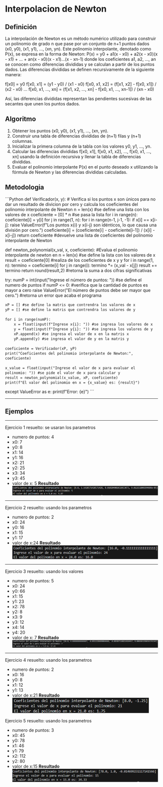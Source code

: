 # Interpolacion de Newton
## Definición
La interpolación de Newton es un método numérico utilizado para construir un polinomio de grado n que pase por un conjunto de n+1 puntos dados (x0, y0), (x1, y1), ..., (xn, yn). Este polinomio interpolante, denotado como P(x), se expresa en la forma de Newton:
P(x) = y0 + a1(x - x0) + a2(x - x0)(x - x1) + ... + an(x - x0)(x - x1)...(x - xn-1)
donde los coeficientes a1, a2, ..., an se conocen como diferencias divididas y se calculan a partir de los puntos dados.
Las diferencias divididas se definen recursivamente de la siguiente manera:

f[x0] = y0
f[x0, x1] = (y1 - y0) / (x1 - x0)
f[x0, x1, x2] = (f[x1, x2] - f[x0, x1]) / (x2 - x0)
...
f[x0, x1, ..., xn] = (f[x1, x2, ..., xn] - f[x0, x1, ..., xn-1]) / (xn - x0)

Así, las diferencias divididas representan las pendientes sucesivas de las secantes que unen los puntos dados.
## Algoritmo
1. Obtener los puntos (x0, y0), (x1, y1), ..., (xn, yn).
2. Construir una tabla de diferencias divididas de (n+1) filas y (n+1) columnas.
3. Inicializar la primera columna de la tabla con los valores y0, y1, ..., yn.
4. Calcular las diferencias divididas f[x0, x1], f[x0, x1, x2], ..., f[x0, x1, ..., xn] usando la definición recursiva y llenar la tabla de diferencias divididas.
3. Evaluar el polinomio interpolante P(x) en el punto deseado x utilizando la fórmula de Newton y las diferencias divididas calculadas.
## Metodologia
´´´Python
def Verificador(x, y): # Verifica si los puntos x son únicos para no dar un resultado de divicion por cero y calcula los coeficientes del polinomio interpolante de Newton
    n = len(x) #se define una lista con los valores de x
    coeficiente = [0] * n #se pasa la lista 
    for i in range(n):
        coeficiente[i] = y[i]
    for j in range(1, n):
        for i in range(n-1, j-1, -1):
            if x[i] == x[i-j]:
                raise ValueError(f"Los puntos x{i} y x{i-j} son idénticos, lo que causa una división por cero.")
            coeficiente[i] = (coeficiente[i] - coeficiente[i-1]) / (x[i] - x[i-j])
    return coeficiente #devuelve una lista de coeficientes del polinomio interpolante de Newton

def newton_polynomial(x_val, x, coeficiente): #Evalua el polinomio interpolante de newton en 
    n = len(x) #se define la lista con los valores de x
    result = coeficiente[0] #realiza de los coeficientes de x y y
    for i in range(1, n):
        termino = coeficiente[i]
        for j in range(i):
            termino *= (x_val - x[j])
        result += termino
    return round(result,2) #retorna la suma a dos cifras significativas


try:
    numP = int(input("Ingrese el número de puntos: ")) #se define el numero de puntos
    if numP <= 0: #verifica que la cantidad de puntos es mayor a cero
        raise ValueError("El número de puntos debe ser mayor que cero.") #retorna un error que acaba el programa

    xP = [] #se define la matris que contrendra los valores de x
    yP = [] #se define la matris que contrendra los valores de y

    for i in range(numP):
        x = float(input(f"Ingrese x{i}: ")) #se ingresa los valores de x
        y = float(input(f"Ingrese y{i}: ")) #se ingresa los valores de y
        xP.append(x) #se ingresa el valor de x en la matris x
        yP.append(y) #se ingresa el valor de y en la matris y

    coeficiente = Verificador(xP, yP)
    print("Coeficientes del polinomio interpolante de Newton:", coeficiente)

    x_value = float(input("Ingrese el valor de x para evaluar el polinomio: ")) #se pide el valor de x para calcular y
    result = newton_polynomial(x_value, xP, coeficiente)
    print(f"El valor del polinomio en x = {x_value} es: {result}")

except ValueError as e:
    print(f"Error: {e}")
´´´

------

## Ejemplos

------

Ejercicio 1 resuelto: se usaran los parametros
- numero de puntos: 4
- x0: 7
- y0: 8
- x1: 14
- y1: 16
- x2: 21
- y2: 25
- x3: 34
- y3: 45
- valor de x: 5
**Resultado**
![](Imagenes\Imagenes_tema5\IN1.png)

------

Ejercicio 2 resuelto: usando los parametros
- numero de puntos: 2
- x0: 24
- y0: 16
- x1: 15
- y1: 17
- valor de x:24
**Resultado**
![](Imagenes/Imagenes_tema5/IN2.png)

-------

Ejercicio 3 resuelto: usando los valores
- numero de puntos: 5
- x0: 24
- y0: 66
- x1: 15
- y1: 23
- x2: 78
- y2: 8
- x3: 9
- y3: 12
- x4: 14
- y4: 20
- valor de x: 7
**Resultado**
![](Imagenes/Imagenes_tema5/IN3.png)

--------

Ejercicio 4 resuelto: usando los parametros
- numero de puntos: 2
- x0: 16
- y0: 8
- x1: 12
- y1: 13
- valor de x:21
**Resultado**
![](Imagenes/Imagenes_tema5/IN4.png)

Ejercicio 5 resuelto: usando los parametros
- numero de puntos: 3
- x0: 45
- y0: 78
- x1: 46
- y1: 79
- x2: 112
- y2: 80
- valor de x:15
**Resultado**
![](Imagenes\Imagenes_tema5\IN5.png)